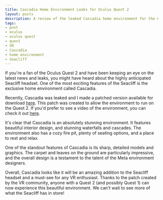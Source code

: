 ```yaml
---
title: Cascadia Home Environment Leaks for Oculus Quest 2
layout: posts
description: A review of the leaked Cascadia home environment for the Oculus Quest 2 and Seacliff headset, including patch information and a video tour.
tags:
- post
- oculus
- oculus quest
- quest
- VR
- Cascadia
- home environment
- Seacliff
---
```


If you're a fan of the Oculus Quest 2 and have been keeping an eye on the latest news and leaks, you might have heard about the highly anticipated Seacliff headset. One of the most exciting features of the Seacliff is the exclusive home environment called Cascadia.

Recently, Cascadia was leaked and I made a patched version available for download [here](https://cdn.discordapp.com/attachments/867876408482988052/1017556822648950804/cascadia_unlock.apk). This patch was created to allow the environment to run on the Quest 2. If you'd prefer to see a video of the environment, you can check it out [here](https://www.youtube.com/watch?v=pomxLO4qzCo).

It's clear that Cascadia is an absolutely stunning environment. It features beautiful interior design, and stunning waterfalls and cascades. The environment also has a cozy fire pit, plenty of seating options, and a place to rest and relax.

One of the standout features of Cascadia is its sharp, detailed models and graphics. The carpet and leaves on the ground are particularly impressive, and the overall design is a testament to the talent of the Meta environment designers.

Overall, Cascadia looks like it will be an amazing addition to the Seacliff headset and a must-see for any VR enthusiast. Thanks to the patch created by the VR community, anyone with a Quest 2 (and possibly Quest 1) can now experience this beautiful environment. We can't wait to see more of what the Seacliff has in store!